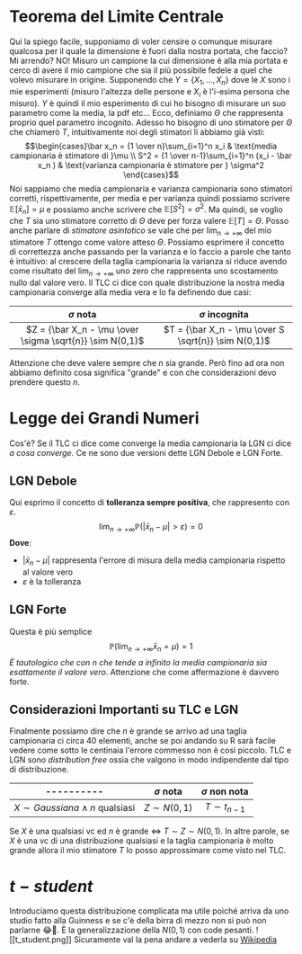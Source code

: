 # Teorema del Limite Centrale
Qui la spiego facile, supponiamo di voler censire o comunque misurare qualcosa per il quale la dimensione è fuori dalla nostra portata, che faccio? Mi arrendo? NO! Misuro un campione la cui dimensione è alla mia portata e cerco di avere il mio campione che sia il più possibile fedele a quel che volevo misurare in origine. Supponendo che $Y = \{X_1, ... , X_n\}$ dove le $X$ sono i mie esperimenti (misuro l'altezza delle persone e $X_i$ è l'i-esima persona che misuro). $Y$ è quindi il mio esperimento di cui ho bisogno di misurare un suo parametro come la media, la pdf etc... Ecco, definiamo $\Theta$ che rappresenta proprio quel parametro incognito. Adesso ho bisogno di uno stimatore per $\Theta$ che chiamerò $T$, intuitivamente noi degli stimatori li abbiamo già visti: $$\begin{cases}\bar x_n = {1 \over n}\sum_{i=1}^n x_i & \text{media campionaria è stimatore di }\mu \\ S^2 = {1 \over n-1}\sum_{i=1}^n (x_i - \bar x_n ) & \text{varianza campionaria è stimatore per } \sigma^2 \end{cases}$$
Noi sappiamo che media campionaria e varianza campionaria sono stimatori corretti, rispettivamente, per media e per varianza quindi possiamo scrivere $\mathbb{E}[\bar x_n] = \mu$ e possiamo anche scrivere che $\mathbb{E}[S^2] = \sigma^2$. Ma quindi, se voglio che $T$ sia uno stimatore corretto di $\Theta$ deve per forza valere $\mathbb{E}[T] = \Theta$. Posso anche parlare di *stimatore asintotico* se vale che per $\lim_{n \rightarrow +\infty}$ del mio stimatore $T$ ottengo come valore atteso $\Theta$. 
Possiamo esprimere il concetto di correttezza anche passando per la varianza e lo faccio a parole che tanto è intuitivo: al crescere della taglia campionaria la varianza si riduce avendo come risultato del $\lim_{n \rightarrow +\infty}$ uno zero che rappresenta uno scostamento nullo dal valore vero. 
Il TLC ci dice con quale distribuzione la nostra media campionaria converge alla media vera e lo fa definendo due casi:

|$\sigma$ nota|$\sigma$ incognita|
|:------:|:----------:|
|$Z = {\bar X_n - \mu \over \sigma \sqrt{n}} \sim N(0,1)$|$T = {\bar X_n - \mu \over S \sqrt{n}} \sim N(0,1)$|

Attenzione che deve valere sempre che $n$ sia grande. Però fino ad ora non abbiamo definito cosa significa "grande" e con che considerazioni devo prendere questo $n$. 
# Legge dei Grandi Numeri
Cos'è? Se il TLC ci dice come converge la media campionaria la LGN ci dice *a cosa converge.* Ce ne sono due versioni dette LGN Debole e LGN Forte. 

## LGN Debole
Qui esprimo il concetto di **tolleranza sempre positiva**, che rappresento con $\varepsilon$. $$\lim_{n \rightarrow +\infty} \mathbb{P}(|\bar x_n - \mu| > \varepsilon) = 0$$
**Dove**:
- $|\bar x_n - \mu|$ rappresenta l'errore di misura della media campionaria rispetto al valore vero
- $\varepsilon$ è la tolleranza

## LGN Forte
Questa è più semplice $$\mathbb{P}\bigg(\lim_{n \rightarrow +\infty}\bar x_n = \mu \bigg)=1$$
*È tautologico che con n che tende a infinito la media campionaria sia esattamente il valore vero*. Attenzione che come affermazione è davvero forte. 

## Considerazioni Importanti su TLC e LGN
Finalmente possiamo dire che $n$ è grande se arrivo ad una taglia campionaria ci circa 40 elementi, anche se poi andando su R sarà facile vedere come sotto le centinaia l'errore commesso non è così piccolo. 
TLC e LGN sono *distribution free* ossia che valgono in modo indipendente dal tipo di distribuzione. 

|----------|$\sigma$ nota|$\sigma$ non nota|
|:-:|:-------------------------------:|:--------------------------:|
|$X \sim Gaussiana \land n \text{ qualsiasi}$|$Z \sim N(0,1)$|$T \sim t_{n-1}$|

Se $X$ è una qualsiasi vc ed $n$ è grande $\Longleftrightarrow$ $T \sim Z \sim N(0,1)$. In altre parole, se $X$ è una vc di una distribuzione qualsiasi e la taglia campionaria è molto grande allora il mio stimatore $T$ lo posso approssimare come visto nel TLC. 

# $t-student$
Introduciamo questa distribuzione complicata ma utile poiché arriva da uno studio fatto alla Guinness e se c'è della birra di mezzo non si può non parlarne 😂🍻. È la generalizzazione della $N(0,1)$ con code pesanti. ![[t_student.png]]
Sicuramente val la pena andare a vederla su [Wikipedia](https://it.wikipedia.org/wiki/Distribuzione_t_di_Student)
